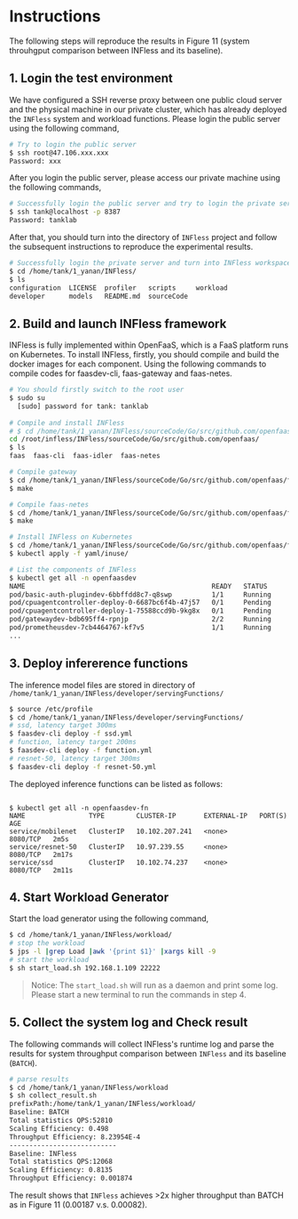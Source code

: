 
# Instructions
The following steps will reproduce the results in Figure 11 (system throuhgput comparison between INFless and its baseline).
## 1. Login the test environment
We have configured a SSH reverse proxy between one public cloud server and the physical machine in our private cluster, which has already deployed the `INFless` system and workload functions. Please login the public server using the following command,
```bash
# Try to login the public server
$ ssh root@47.106.xxx.xxx
Password: xxx
```
After you login the public server, please access our private machine using the following commands,

```bash
# Successfully login the public server and try to login the private server
$ ssh tank@localhost -p 8387
Password: tanklab
```
After that, you should turn into the directory of `INFless` project and follow the subsequent instructions to reproduce the experimental results.
```bash
# Successfully login the private server and turn into INFless workspace
$ cd /home/tank/1_yanan/INFless/ 
$ ls
configuration  LICENSE  profiler   scripts     workload
developer      models   README.md  sourceCode
```

## 2. Build and launch INFless framework
INFless is fully implemented within OpenFaaS, which is a FaaS platform runs on Kubernetes. To install INFless, firstly, you should compile and build the docker images for each component. Using the following commands to compile codes for faasdev-cli, faas-gateway and faas-netes.
```bash
# You should firstly switch to the root user
$ sudo su
  [sudo] password for tank: tanklab
  
# Compile and install INFless
# $ cd /home/tank/1_yanan/INFless/sourceCode/Go/src/github.com/openfaas/
cd /root/infless/INFless/sourceCode/Go/src/github.com/openfaas/
$ ls
faas  faas-cli  faas-idler  faas-netes

# Compile gateway
$ cd /home/tank/1_yanan/INFless/sourceCode/Go/src/github.com/openfaas/faas/gateway
$ make

# Compile faas-netes
$ cd /home/tank/1_yanan/INFless/sourceCode/Go/src/github.com/openfaas/faas-netes
$ make

# Install INFless on Kubernetes
$ cd /home/tank/1_yanan/INFless/sourceCode/Go/src/github.com/openfaas/faas-netes
$ kubectl apply -f yaml/inuse/

# List the components of INFless
$ kubectl get all -n openfaasdev 
NAME                                               READY   STATUS             RESTARTS   AGE
pod/basic-auth-plugindev-6bbffdd8c7-q8swp          1/1     Running            0          13h
pod/cpuagentcontroller-deploy-0-6687bc6f4b-47j57   0/1     Pending            0          13h
pod/cpuagentcontroller-deploy-1-75588ccd9b-9kg8x   0/1     Pending            0          13h
pod/gatewaydev-bdb695ff4-rpnjp                     2/2     Running            0          13h
pod/prometheusdev-7cb4464767-kf7v5                 1/1     Running            0          13h
...
```
## 3. Deploy infererence functions
The inference model files are stored in directory of `/home/tank/1_yanan/INFless/developer/servingFunctions/`
```bash
$ source /etc/profile
$ cd /home/tank/1_yanan/INFless/developer/servingFunctions/
# ssd, latency target 300ms
$ faasdev-cli deploy -f ssd.yml
# function, latency target 200ms
$ faasdev-cli deploy -f function.yml
# resnet-50, latency target 300ms
$ faasdev-cli deploy -f resnet-50.yml
```
The deployed inference functions can be listed as follows:
```

$ kubectl get all -n openfaasdev-fn
NAME                TYPE        CLUSTER-IP       EXTERNAL-IP   PORT(S)    AGE
service/mobilenet   ClusterIP   10.102.207.241   <none>        8080/TCP   2m5s
service/resnet-50   ClusterIP   10.97.239.55     <none>        8080/TCP   2m17s
service/ssd         ClusterIP   10.102.74.237    <none>        8080/TCP   2m11s
```
  
## 4. Start Workload Generator
Start the load generator using the following command,

```bash
$ cd /home/tank/1_yanan/INFless/workload/
# stop the workload 
$ jps -l |grep Load |awk '{print $1}' |xargs kill -9
# start the workload
$ sh start_load.sh 192.168.1.109 22222
```
> Notice: The `start_load.sh` will run as a daemon and print some log. Please start a new terminal to run the commands in step 4.

## 5. Collect the system log and Check result

The following commands will collect INFless's runtime log and parse the results for system throughput comparison between `INFless` and its baseline (`BATCH`). 
```bash
# parse results 
$ cd /home/tank/1_yanan/INFless/workload
$ sh collect_result.sh
prefixPath:/home/tank/1_yanan/INFless/workload/
Baseline: BATCH
Total statistics QPS:52810
Scaling Efficiency: 0.498
Throughput Efficiency: 8.23954E-4
---------------------------
Baseline: INFless
Total statistics QPS:12068
Scaling Efficiency: 0.8135
Throughput Efficiency: 0.001874
```

The result shows that `INFless` achieves >2x higher throughput than BATCH as in Figure 11 (0.00187 v.s. 0.00082).